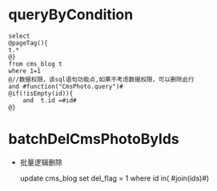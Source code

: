 queryByCondition
===


    select 
    @pageTag(){
    t.*
    @}
    from cms_blog t
    where 1=1  
    @//数据权限，该sql语句功能点,如果不考虑数据权限，可以删除此行  
    and #function("CmsPhoto.query")#
    @if(!isEmpty(id)){
        and  t.id =#id#
    @}
    
    
    

batchDelCmsPhotoByIds
===

* 批量逻辑删除

    update cms_blog set del_flag = 1 where id  in( #join(ids)#)
    
